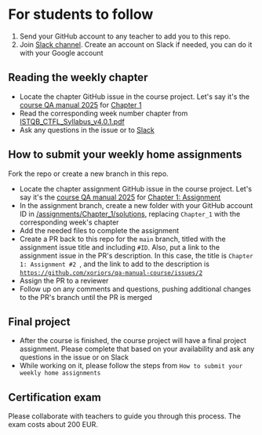 # For students to follow

1. Send your GitHub account to any teacher to add you to this repo.
2. Join [Slack channel](https://xorio.slack.com/archives/C085WSHDPLK). Create an account on Slack if needed, you can do it with your Google account

## Reading the weekly chapter

- Locate the chapter GitHub issue in the course project. Let's say it's the [course QA manual 2025](https://github.com/orgs/xoriors/projects/2) for [Chapter 1](https://github.com/xoriors/qa-manual-course/issues/1)
- Read the corresponding week number chapter from [ISTQB_CTFL_Syllabus_v4.0.1.pdf](ISTQB_CTFL_Syllabus_v4.0.1.pdf)
- Ask any questions in the issue or to [Slack](https://xorio.slack.com/archives/C085WSHDPLK)

## How to submit your weekly home assignments

Fork the repo or create a new branch in this repo.

- Locate the chapter assignment GitHub issue in the course project. Let's say it's the [course QA manual 2025](https://github.com/orgs/xoriors/projects/2) for [Chapter 1: Assignment](https://github.com/xoriors/qa-manual-course/issues/2)
- In the assignment branch, create a new folder with your GitHub account ID in [/assignments/Chapter_1/solutions](../assignments/Chapter_1/solutions), replacing `Chapter_1` with the corresponding week's chapter
- Add the needed files to complete the assignment
- Create a PR back to this repo for the `main` branch, titled with the assignment issue title and including `#ID`. Also, put a link to the assignment issue in the PR's description.
  In this case, the title is `Chapter 1: Assignment #2 `, and the link to add to the description is [`https://github.com/xoriors/qa-manual-course/issues/2`](https://github.com/xoriors/qa-manual-course/issues/2)
- Assign the PR to a reviewer
- Follow up on any comments and questions, pushing additional changes to the PR's branch until the PR is merged

## Final project

- After the course is finished, the course project will have a final project assignment. Please complete that based on your availability and ask any questions in the issue or on Slack
- While working on it, please follow the steps from `How to submit your weekly home assignments`

## Certification exam

Please collaborate with teachers to guide you through this process. The exam costs about 200 EUR.
